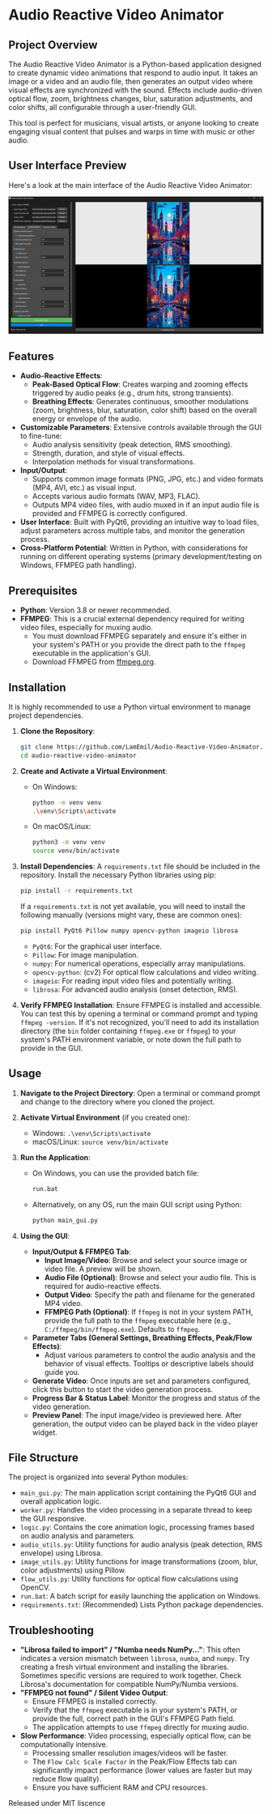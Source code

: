 # Audio Reactive Video Animator

## Project Overview

The Audio Reactive Video Animator is a Python-based application designed to create dynamic video animations that respond to audio input. It takes an image or a video and an audio file, then generates an output video where visual effects are synchronized with the sound. Effects include audio-driven optical flow, zoom, brightness changes, blur, saturation adjustments, and color shifts, all configurable through a user-friendly GUI.

This tool is perfect for musicians, visual artists, or anyone looking to create engaging visual content that pulses and warps in time with music or other audio.

## User Interface Preview

Here's a look at the main interface of the Audio Reactive Video Animator:

![Screenshot of the Audio Reactive Video Animator UI](examples/ui_screenshot.png)

## Features

* **Audio-Reactive Effects**:
    * **Peak-Based Optical Flow**: Creates warping and zooming effects triggered by audio peaks (e.g., drum hits, strong transients).
    * **Breathing Effects**: Generates continuous, smoother modulations (zoom, brightness, blur, saturation, color shift) based on the overall energy or envelope of the audio.
* **Customizable Parameters**: Extensive controls available through the GUI to fine-tune:
    * Audio analysis sensitivity (peak detection, RMS smoothing).
    * Strength, duration, and style of visual effects.
    * Interpolation methods for visual transformations.
* **Input/Output**:
    * Supports common image formats (PNG, JPG, etc.) and video formats (MP4, AVI, etc.) as visual input.
    * Accepts various audio formats (WAV, MP3, FLAC).
    * Outputs MP4 video files, with audio muxed in if an input audio file is provided and FFMPEG is correctly configured.
* **User Interface**: Built with PyQt6, providing an intuitive way to load files, adjust parameters across multiple tabs, and monitor the generation process.
* **Cross-Platform Potential**: Written in Python, with considerations for running on different operating systems (primary development/testing on Windows, FFMPEG path handling).

## Prerequisites

* **Python**: Version 3.8 or newer recommended.
* **FFMPEG**: This is a crucial external dependency required for writing video files, especially for muxing audio.
    * You must download FFMPEG separately and ensure it's either in your system's PATH or you provide the direct path to the `ffmpeg` executable in the application's GUI.
    * Download FFMPEG from [ffmpeg.org](https://ffmpeg.org/download.html).

## Installation

It is highly recommended to use a Python virtual environment to manage project dependencies.

1.  **Clone the Repository**:
    ```bash
    git clone https://github.com/LamEmil/Audio-Reactive-Video-Animator.git
    cd audio-reactive-video-animator
    ```

2.  **Create and Activate a Virtual Environment**:
    * On Windows:
        ```bash
        python -m venv venv
        .\venv\Scripts\activate
        ```
    * On macOS/Linux:
        ```bash
        python3 -m venv venv
        source venv/bin/activate
        ```

3.  **Install Dependencies**:
    A `requirements.txt` file should be included in the repository. Install the necessary Python libraries using pip:
    ```bash
    pip install -r requirements.txt
    ```
    If a `requirements.txt` is not yet available, you will need to install the following manually (versions might vary, these are common ones):
    ```bash
    pip install PyQt6 Pillow numpy opencv-python imageio librosa
    ```
    * `PyQt6`: For the graphical user interface.
    * `Pillow`: For image manipulation.
    * `numpy`: For numerical operations, especially array manipulations.
    * `opencv-python`: (cv2) For optical flow calculations and video writing.
    * `imageio`: For reading input video files and potentially writing.
    * `librosa`: For advanced audio analysis (onset detection, RMS).

4.  **Verify FFMPEG Installation**:
    Ensure FFMPEG is installed and accessible. You can test this by opening a terminal or command prompt and typing `ffmpeg -version`. If it's not recognized, you'll need to add its installation directory (the `bin` folder containing `ffmpeg.exe` or `ffmpeg`) to your system's PATH environment variable, or note down the full path to provide in the GUI.

## Usage

1.  **Navigate to the Project Directory**:
    Open a terminal or command prompt and change to the directory where you cloned the project.

2.  **Activate Virtual Environment** (if you created one):
    * Windows: `.\venv\Scripts\activate`
    * macOS/Linux: `source venv/bin/activate`

3.  **Run the Application**:
    * On Windows, you can use the provided batch file:
        ```bash
        run.bat
        ```
    * Alternatively, on any OS, run the main GUI script using Python:
        ```bash
        python main_gui.py
        ```

4.  **Using the GUI**:
    * **Input/Output & FFMPEG Tab**:
        * **Input Image/Video**: Browse and select your source image or video file. A preview will be shown.
        * **Audio File (Optional)**: Browse and select your audio file. This is required for audio-reactive effects.
        * **Output Video**: Specify the path and filename for the generated MP4 video.
        * **FFMPEG Path (Optional)**: If `ffmpeg` is not in your system PATH, provide the full path to the `ffmpeg` executable here (e.g., `C:/ffmpeg/bin/ffmpeg.exe`). Defaults to `ffmpeg`.
    * **Parameter Tabs (General Settings, Breathing Effects, Peak/Flow Effects)**:
        * Adjust various parameters to control the audio analysis and the behavior of visual effects. Tooltips or descriptive labels should guide you.
    * **Generate Video**: Once inputs are set and parameters configured, click this button to start the video generation process.
    * **Progress Bar & Status Label**: Monitor the progress and status of the video generation.
    * **Preview Panel**: The input image/video is previewed here. After generation, the output video can be played back in the video player widget.

## File Structure

The project is organized into several Python modules:

* `main_gui.py`: The main application script containing the PyQt6 GUI and overall application logic.
* `worker.py`: Handles the video processing in a separate thread to keep the GUI responsive.
* `logic.py`: Contains the core animation logic, processing frames based on audio analysis and parameters.
* `audio_utils.py`: Utility functions for audio analysis (peak detection, RMS envelope) using Librosa.
* `image_utils.py`: Utility functions for image transformations (zoom, blur, color adjustments) using Pillow.
* `flow_utils.py`: Utility functions for optical flow calculations using OpenCV.
* `run.bat`: A batch script for easily launching the application on Windows.
* `requirements.txt`: (Recommended) Lists Python package dependencies.

## Troubleshooting

* **"Librosa failed to import" / "Numba needs NumPy..."**: This often indicates a version mismatch between `librosa`, `numba`, and `numpy`. Try creating a fresh virtual environment and installing the libraries. Sometimes specific versions are required to work together. Check Librosa's documentation for compatible NumPy/Numba versions.
* **"FFMPEG not found" / Silent Video Output**:
    * Ensure FFMPEG is installed correctly.
    * Verify that the `ffmpeg` executable is in your system's PATH, or provide the full, correct path in the GUI's FFMPEG Path field.
    * The application attempts to use `ffmpeg` directly for muxing audio.
* **Slow Performance**: Video processing, especially optical flow, can be computationally intensive.
    * Processing smaller resolution images/videos will be faster.
    * The `Flow Calc Scale Factor` in the Peak/Flow Effects tab can significantly impact performance (lower values are faster but may reduce flow quality).
    * Ensure you have sufficient RAM and CPU resources.


Released under MIT liscence
